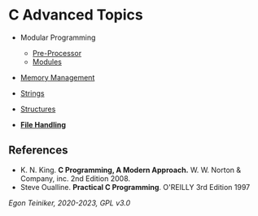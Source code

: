# C Advanced Topics

* Modular Programming
    * [Pre-Processor](modular-programming/preprocessor)
    * [Modules](modular-programming/modules)

* [Memory Management](memory-management)

* [Strings](strings) 

* [Structures](structures)


* [**File Handling**](file-handling)

## References
* K. N. King. **C Programming, A Modern Approach.** W. W. Norton & Company, inc. 2nd Edition 2008.
* Steve Oualline. **Practical C Programming**. O'REILLY 3rd Edition 1997

*Egon Teiniker, 2020-2023, GPL v3.0* 
